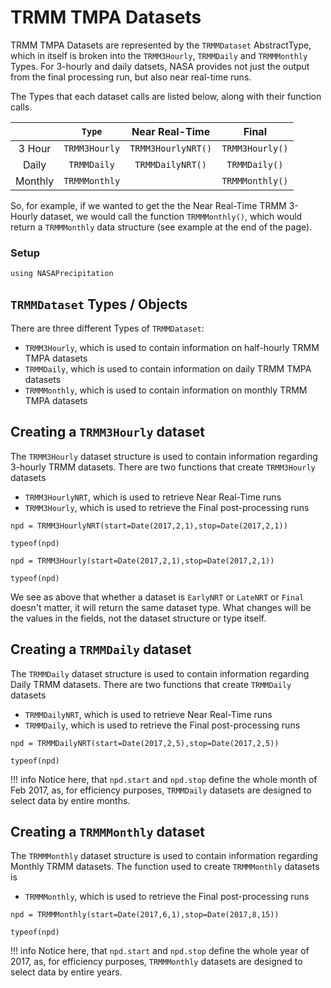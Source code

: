# TRMM TMPA Datasets

TRMM TMPA Datasets are represented by the `TRMMDataset` AbstractType, which in itself is broken into the `TRMM3Hourly`, `TRMMDaily` and `TRMMMonthly` Types.  For 3-hourly and daily datsets, NASA provides not just the output from the final processing run, but also near real-time runs.

The Types that each dataset calls are listed below, along with their function calls.

|          |    `Type`     |   Near Real-Time   |      Final      |
| :------: | :-----------: | :----------------: | :-------------: |
|  3 Hour  | `TRMM3Hourly` | `TRMM3HourlyNRT()` | `TRMM3Hourly()` |
|   Daily  |  `TRMMDaily`  |  `TRMMDailyNRT()`  |  `TRMMDaily()`  |
|  Monthly | `TRMMMonthly` |                    | `TRMMMonthly()` |

So, for example, if we wanted to get the the Near Real-Time TRMM 3-Hourly dataset, we would call the function `TRMMMonthly()`, which would return a `TRMMMonthly` data structure (see example at the end of the page).

### Setup
```@example trmm
using NASAPrecipitation
```

## `TRMMDataset` Types / Objects

There are three different Types of `TRMMDataset`:
* `TRMM3Hourly`, which is used to contain information on half-hourly TRMM TMPA datasets
* `TRMMDaily`, which is used to contain information on daily TRMM TMPA datasets
* `TRMMMonthly`, which is used to contain information on monthly TRMM TMPA datasets

## Creating a `TRMM3Hourly` dataset

The `TRMM3Hourly` dataset structure is used to contain information regarding 3-hourly TRMM datasets.  There are two functions that create `TRMM3Hourly` datasets
* `TRMM3HourlyNRT`, which is used to retrieve Near Real-Time runs
* `TRMM3Hourly`, which is used to retrieve the Final post-processing runs

```@example trmm
npd = TRMM3HourlyNRT(start=Date(2017,2,1),stop=Date(2017,2,1))
```
```@example trmm
typeof(npd)
```

```@example trmm
npd = TRMM3Hourly(start=Date(2017,2,1),stop=Date(2017,2,1))
```
```@example trmm
typeof(npd)
```

We see as above that whether a dataset is `EarlyNRT` or `LateNRT` or `Final` doesn't matter, it will return the same dataset type.  What changes will be the values in the fields, not the dataset structure or type itself.

## Creating a `TRMMDaily` dataset

The `TRMMDaily` dataset structure is used to contain information regarding Daily TRMM datasets.  There are two functions that create `TRMMDaily` datasets
* `TRMMDailyNRT`, which is used to retrieve Near Real-Time runs
* `TRMMDaily`, which is used to retrieve the Final post-processing runs

```@example trmm
npd = TRMMDailyNRT(start=Date(2017,2,5),stop=Date(2017,2,5))
```
```@example trmm
typeof(npd)
```

!!! info
    Notice here, that `npd.start` and `npd.stop` define the whole month of Feb 2017, as, for efficiency purposes, `TRMMDaily` datasets are designed to select data by entire months.

## Creating a `TRMMMonthly` dataset

The `TRMMMonthly` dataset structure is used to contain information regarding Monthly TRMM datasets.  The function used to create `TRMMMonthly` datasets is
* `TRMMMonthly`, which is used to retrieve the Final post-processing runs

```@example trmm
npd = TRMMMonthly(start=Date(2017,6,1),stop=Date(2017,8,15))
```
```@example trmm
typeof(npd)
```

!!! info
    Notice here, that `npd.start` and `npd.stop` define the whole year of 2017, as, for efficiency purposes, `TRMMMonthly` datasets are designed to select data by entire years.